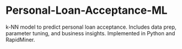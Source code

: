 # Personal-Loan-Acceptance-ML
k-NN model to predict personal loan acceptance. Includes data prep, parameter tuning, and business insights. Implemented in Python and RapidMiner.
